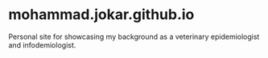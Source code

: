 # mohammad.jokar.github.io
Personal site for showcasing my background as a veterinary epidemiologist and infodemiologist.
